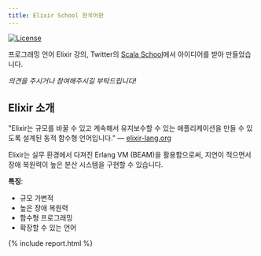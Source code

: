 ```yaml
---
title: Elixir School 한국어판
---
```


[![License](//img.shields.io/badge/license-MIT-brightgreen.svg)](http://opensource.org/licenses/MIT)

프로그래밍 언어 Elixir 강의, Twitter의 [Scala School](http://twitter.github.io/scala_school/)에서 아이디어를 받아 만들었습니다.

_의견을 주시거나 참여해주시길 부탁드립니다!_

## Elixir 소개

"Elixir는 규모를 바꿀 수 있고 계속해서 유지보수할 수 있는 애플리케이션을 만들 수 있도록 설계된 동적 함수형 언어입니다." — [elixir-lang.org](http://elixir-lang.org/)

Elixir는 실무 환경에서 다져진 Erlang VM (BEAM)을 활용함으로써, 지연이 적으면서 장애 복원력이 높은 분산 시스템을 구현할 수 있습니다.

__특징__:

+ 규모 가변적
+ 높은 장애 복원력
+ 함수형 프로그래밍
+ 확장할 수 있는 언어

{% include report.html %}
